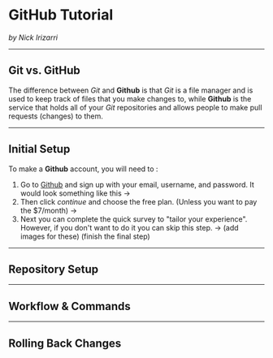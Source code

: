 # GitHub Tutorial

_by Nick Irizarri_

---
## Git vs. GitHub
The difference between _Git_ and **Github** is that _Git_ is a file manager and is used to keep track of files that you make changes to, while **Github** is the service that holds all of your _Git_ repositories and allows people to make pull requests (changes) to them. 

---
## Initial Setup
To make a **Github** account, you will need to :
1. Go to [Github](https://github.com/join?source=header-home) and sign up with your email, username, and password. It would look something like this -> 
2. Then click *continue* and choose the free plan. (Unless you want to pay the $7/month) ->
3. Next you can complete the quick survey to "tailor your experience". However, if you don't want to do it you can skip this step. ->
(add images for these) (finish the final step) 

---
## Repository Setup




---
## Workflow & Commands



---
## Rolling Back Changes